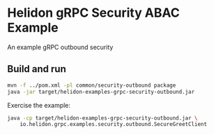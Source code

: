 # Helidon gRPC Security ABAC Example

An example gRPC outbound security

## Build and run

```bash
mvn -f ../pom.xml -pl common/security-outbound package
java -jar target/helidon-examples-grpc-security-outbound.jar
```

Exercise the example:
```bash
java -cp target/helidon-examples-grpc-security-outbound.jar \
    io.helidon.grpc.examples.security.outbound.SecureGreetClient
```
